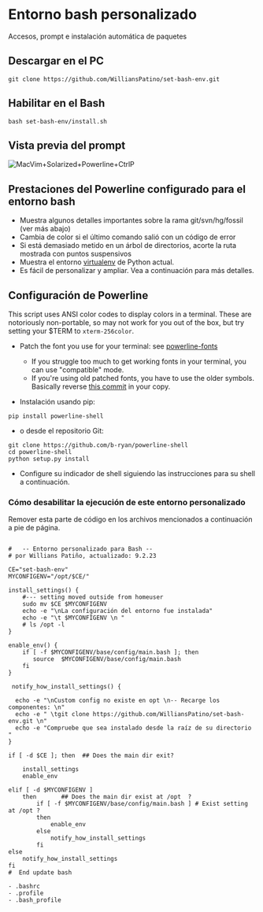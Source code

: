 # Entorno bash personalizado 

Accesos, prompt e instalación automática de paquetes


## Descargar en el PC

    git clone https://github.com/WilliansPatino/set-bash-env.git

##  Habilitar en el Bash

    bash set-bash-env/install.sh



## Vista previa del prompt


![MacVim+Solarized+Powerline+CtrlP](https://raw.github.com/b-ryan/powerline-shell/master/bash-powerline-screenshot.png)

## Prestaciones del Powerline configurado para el entorno bash

- Muestra algunos detalles importantes sobre la rama git/svn/hg/fossil (ver más abajo)
- Cambia de color si el último comando salió con un código de error
- Si está demasiado metido en un árbol de directorios, acorte la ruta mostrada con puntos suspensivos
- Muestra el entorno [virtualenv](http://www.virtualenv.org/)  de Python actual. 
- Es fácil de personalizar y ampliar. Vea a continuación para más detalles.


## Configuración de Powerline

This script uses ANSI color codes to display colors in a terminal. These are
notoriously non-portable, so may not work for you out of the box, but try
setting your $TERM to `xterm-256color`.

- Patch the font you use for your terminal: see
  [powerline-fonts](https://github.com/Lokaltog/powerline-fonts)
  - If you struggle too much to get working fonts in your terminal, you can use
    "compatible" mode.
  - If you're using old patched fonts, you have to use the older symbols.
    Basically reverse [this
    commit](https://github.com/milkbikis/powerline-shell/commit/2a84ecc) in
    your copy.

- Instalación usando pip:

```
pip install powerline-shell
```

- o desde el repositorio Git:

```
git clone https://github.com/b-ryan/powerline-shell
cd powerline-shell
python setup.py install
```

- Configure su indicador de shell siguiendo las instrucciones para su shell a continuación.

### Cómo desabilitar la ejecución de este entorno personalizado

Remover esta parte de código en los archivos mencionados a continuación a pie de página.

```

#   -- Entorno personalizado para Bash --     
# por Willians Patiño, actualizado: 9.2.23   
 
CE="set-bash-env" 
MYCONFIGENV="/opt/$CE/"  
 
install_settings() {					       
    #--- setting moved outside from homeuser 
    sudo mv $CE $MYCONFIGENV  			   
    echo -e "\nLa configuración del entorno fue instalada" 
    echo -e "\t $MYCONFIGENV \n "            
    # ls /opt -l							   
}  
   
enable_env() { 
    if [ -f $MYCONFIGENV/base/config/main.bash ]; then
       source  $MYCONFIGENV/base/config/main.bash     
    fi   
} 
 
 notify_how_install_settings() { 
 
  echo -e "\nCustom config no existe en opt \n-- Recarge los componentes: \n" 
  echo -e " \tgit clone https://github.com/WilliansPatino/set-bash-env.git \n"     
  echo -e "Compruebe que sea instalado desde la raíz de su directorio "      
} 
 
if [ -d $CE ]; then  ## Does the main dir exit?  
 
    install_settings    
    enable_env          
   
elif [ -d $MYCONFIGENV ] 
    then       ## Does the main dir exist at /opt  ? 
        if [ -f $MYCONFIGENV/base/config/main.bash ] # Exist setting at /opt ? 
        then 
            enable_env 
        else 
            notify_how_install_settings  
        fi   
else  
    notify_how_install_settings  
fi  
#  End update bash  

```



    - .bashrc
    - .profile
    - .bash_profile







```

```

